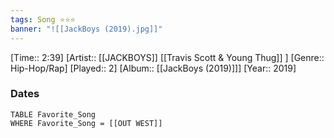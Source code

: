 ```yaml
---
tags: Song ⭐⭐⭐ 
banner: "![[JackBoys (2019).jpg]]"
---
```

[Time:: 2:39]
[Artist:: [[JACKBOYS]] [[Travis Scott & Young Thug]] ]
[Genre:: Hip-Hop/Rap]
[Played:: 2]
[Album:: [[JackBoys (2019)]]]
[Year:: 2019]
### Dates
````dataview
TABLE Favorite_Song
WHERE Favorite_Song = [[OUT WEST]]
````